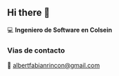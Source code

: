 ## Hi there 👋

:computer: **Ingeniero de Software en Colsein**

### Vias de contacto 


:email: <albertfabianrincon@gmail.com>